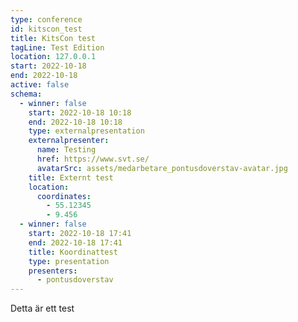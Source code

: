 ```yaml
---
type: conference
id: kitscon_test
title: KitsCon test
tagLine: Test Edition
location: 127.0.0.1
start: 2022-10-18
end: 2022-10-18
active: false
schema:
  - winner: false
    start: 2022-10-18 10:18
    end: 2022-10-18 10:18
    type: externalpresentation
    externalpresenter:
      name: Testing
      href: https://www.svt.se/
      avatarSrc: assets/medarbetare_pontusdoverstav-avatar.jpg
    title: Externt test
    location:
      coordinates:
        - 55.12345
        - 9.456
  - winner: false
    start: 2022-10-18 17:41
    end: 2022-10-18 17:41
    title: Koordinattest
    type: presentation
    presenters:
      - pontusdoverstav
---
```

Detta är ett test